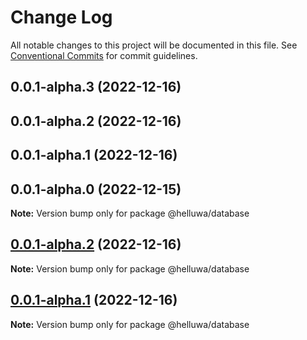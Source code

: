 # Change Log

All notable changes to this project will be documented in this file.
See [Conventional Commits](https://conventionalcommits.org) for commit guidelines.

## 0.0.1-alpha.3 (2022-12-16)



## 0.0.1-alpha.2 (2022-12-16)



## 0.0.1-alpha.1 (2022-12-16)



## 0.0.1-alpha.0 (2022-12-15)

**Note:** Version bump only for package @helluwa/database





## [0.0.1-alpha.2](https://github.com/helluwa/opensource/compare/v0.0.1-alpha.1...v0.0.1-alpha.2) (2022-12-16)

**Note:** Version bump only for package @helluwa/database





## [0.0.1-alpha.1](https://github.com/helluwa/opensource/compare/v0.0.1-alpha.0...v0.0.1-alpha.1) (2022-12-16)

**Note:** Version bump only for package @helluwa/database
